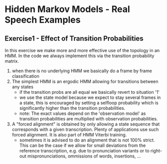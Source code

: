 # Hidden Markov Models - Real Speech Examples


## Exercise1 - Effect of Transition Probabilities

In this exercise we make more and more effective use of the topology in an HMM.
In the code we always implement this via the transition probability matrix.

1. when there is no underlying HMM we basically do a frame by frame classification
2. The simplest HMM is an ergodic HMM allowing for transitions between any states
	- if the transition probs are all equal we basically revert to situation '1'
	- we use the state model because we expect to stay several frames in a state, this is encouraged by setting a selfloop probability which is significantly higher than the transition probabilities.  
	- note: The exact values depend on the 'observation model' as transition probabilities are multiplied with observation probabilities.
3. A "forced alignment" is obtained by only allowing a state sequence that corresponds with a given transcription.  Plenty of applications use such forced alignment.   It is also part of HMM Viterbi training.
	- sometimes it is advised to do an alignment that is not 100% strict.  This can be the case if we allow for small deviations from the reference transcription, e.g. due to pronunciation variants or to right-out mispronunciations, ommissions of words, insertions, ...

